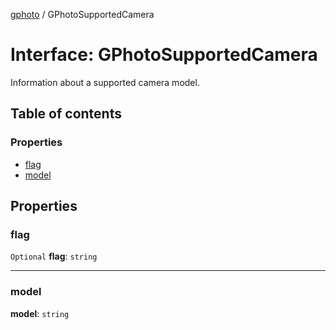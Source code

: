 [gphoto](../API.md) / GPhotoSupportedCamera

# Interface: GPhotoSupportedCamera

Information about a supported camera model.

## Table of contents

### Properties

- [flag](GPhotoSupportedCamera.md#flag)
- [model](GPhotoSupportedCamera.md#model)

## Properties

### flag

 `Optional` **flag**: `string`

___

### model

 **model**: `string`
